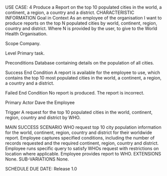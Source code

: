 USE CASE: 4 Produce a Report on the top 10 populated cities in the world, a continent, a region, a country and a district.
CHARACTERISTIC INFORMATION
Goal in Context
As an employee of the organisation I want to produce reports on the top N populated cities by world, continent, region, country and district. Where N is provided by the user, to give to the World Health Organisation.

Scope
Company.

Level
Primary task.

Preconditions
Database containing details on the population of all cities.

Success End Condition
A report is available for the employee to use, which contains the top 10 most populated cities in the world, a continent, a region, a country and a district.

Failed End Condition
No report is produced. The report is incorrect.

Primary Actor
Dave the Employee

Trigger
A request for the top 10 populated cities in the world, continent, region, country and district by WHO.

MAIN SUCCESS SCENARIO
WHO request top 10 city population information for the world, continent, region, country and district for their worldwide report.
Employee captures specified conditions, including the number of records requested and the required continent, region, country and district.
Employee runs specific query to satisfy WHOs request with restrictions on location where applicable.
Employee provides report to WHO.
EXTENSIONS
None.
SUB-VARIATIONS
None.

SCHEDULE
DUE DATE: Release 1.0